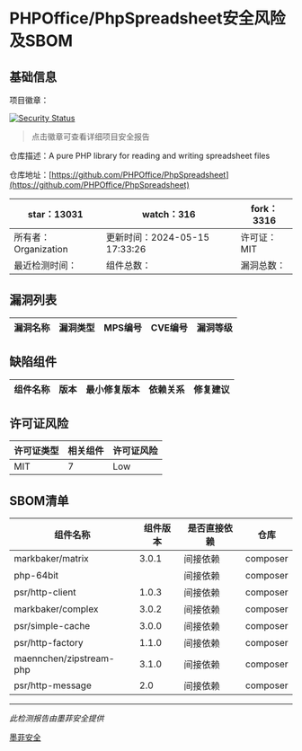# PHPOffice/PhpSpreadsheet安全风险及SBOM

## 基础信息

项目徽章：

[![Security Status](https://www.murphysec.com/platform3/v31/badge/1790815953303351296.svg)](https://www.murphysec.com/console/report/1692241076500189184/1790815953303351296)

> 点击徽章可查看详细项目安全报告

仓库描述：A pure PHP library for reading and writing spreadsheet files

仓库地址：[https://github.com/PHPOffice/PhpSpreadsheet](https://github.com/PHPOffice/PhpSpreadsheet)

| star：13031 | watch：316 | fork：3316 |
| ----------- | -------------- | ------------ |
| 所有者：Organization | 更新时间：2024-05-15 17:33:26 | 许可证：MIT |
| 最近检测时间： | 组件总数： | 漏洞总数： |




## 漏洞列表

| 漏洞名称 | 漏洞类型 | MPS编号 | CVE编号 | 漏洞等级 |
| ------- | ------ | ------- | ------ | ----- |





## 缺陷组件

| 组件名称 | 版本 | 最小修复版本 | 依赖关系 | 修复建议 |
| -------- | ---- | ------------ | -------- | -------- |





## 许可证风险

| 许可证类型 | 相关组件 | 许可证风险 |
| ---------- | -------- | ---------- |
|MIT|7|Low|




## SBOM清单

| 组件名称 | 组件版本 | 是否直接依赖 | 仓库 |
| -------- | -------- | ------------ | ---- |
|markbaker/matrix|3.0.1|间接依赖|composer|
|php-64bit||间接依赖|composer|
|psr/http-client|1.0.3|间接依赖|composer|
|markbaker/complex|3.0.2|间接依赖|composer|
|psr/simple-cache|3.0.0|间接依赖|composer|
|psr/http-factory|1.1.0|间接依赖|composer|
|maennchen/zipstream-php|3.1.0|间接依赖|composer|
|psr/http-message|2.0|间接依赖|composer|


------

*此检测报告由墨菲安全提供*

[墨菲安全](www.murphysec.com)